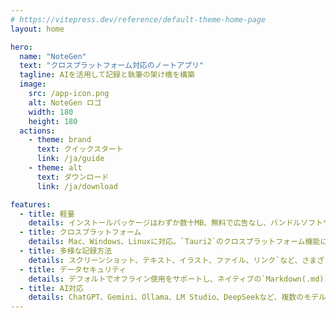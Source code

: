 ```yaml
---
# https://vitepress.dev/reference/default-theme-home-page
layout: home

hero:
  name: "NoteGen"
  text: "クロスプラットフォーム対応のノートアプリ"
  tagline: AIを活用して記録と執筆の架け橋を構築
  image:
    src: /app-icon.png
    alt: NoteGen ロゴ
    width: 180
    height: 180
  actions:
    - theme: brand
      text: クイックスタート
      link: /ja/guide
    - theme: alt
      text: ダウンロード
      link: /ja/download

features:
  - title: 軽量
    details: インストールパッケージはわずか数十MB、無料で広告なし、バンドルソフトウェアなし。
  - title: クロスプラットフォーム
    details: Mac、Windows、Linuxに対応。`Tauri2`のクロスプラットフォーム機能により、将来的にはiOSやAndroidにも対応予定。
  - title: 多様な記録方法
    details: スクリーンショット、テキスト、イラスト、ファイル、リンク`など、さまざまな記録方法をサポートし、さまざまなシナリオでの断片的な記録ニーズに対応。
  - title: データセキュリティ
    details: デフォルトでオフライン使用をサポートし、ネイティブの`Markdown(.md)`をストレージ形式として使用。さらに、`GitHubのプライベートリポジトリ`へのリアルタイム同期や履歴のロールバックもサポート。
  - title: AI対応
    details: ChatGPT、Gemini、Ollama、LM Studio、DeepSeekなど、複数のモデルを設定可能。サードパーティモデルのカスタム設定にも対応。
---
```



